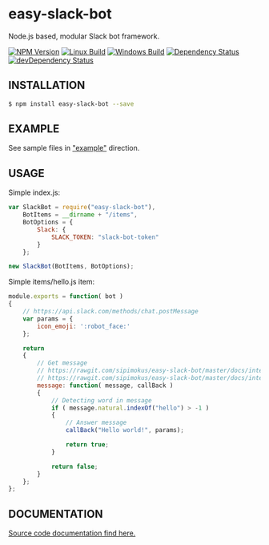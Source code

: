# easy-slack-bot

Node.js based, modular Slack bot framework.

[![NPM Version][npm-image]][npm-url]
[![Linux Build][travis-image]][travis-url]
[![Windows Build][appveyor-image]][appveyor-url]
[![Dependency Status][deps-image]][deps-url]
[![devDependency Status][devs-image]][devs-url]


## INSTALLATION
```bash
$ npm install easy-slack-bot --save
```


## EXAMPLE
See sample files in ["example"](https://github.com/sipimokus/easy-slack-bot/tree/master/example) direction.


## USAGE
Simple index.js:
```javascript
var SlackBot = require("easy-slack-bot"),
    BotItems = __dirname + "/items",
    BotOptions = {
        Slack: {
            SLACK_TOKEN: "slack-bot-token"
        }
    };

new SlackBot(BotItems, BotOptions);
```

Simple items/hello.js item:
```javascript
module.exports = function( bot )
{
    // https://api.slack.com/methods/chat.postMessage
    var params = {
        icon_emoji: ':robot_face:'
    };

    return 
    {
        // Get message
        // https://rawgit.com/sipimokus/easy-slack-bot/master/docs/interfaces/islackbotsmessage.html
        // https://rawgit.com/sipimokus/easy-slack-bot/master/docs/interfaces/iitemsonmessagecallback.html
        message: function( message, callBack ) 
        {
            // Detecting word in message
            if ( message.natural.indexOf("hello") > -1 ) 
            {
                // Answer message
                callBack("Hello world!", params);

                return true;
            }

            return false;
        }
    };
};
```


## DOCUMENTATION
[Source code documentation find here.](https://rawgit.com/sipimokus/easy-slack-bot/master/docs/index.html)

[npm-image]: https://img.shields.io/npm/v/easy-slack-bot.svg
[npm-url]: https://npmjs.org/package/easy-slack-bot
[travis-image]: https://img.shields.io/travis/sipimokus/easy-slack-bot/master.svg?label=linux
[travis-url]: https://travis-ci.org/sipimokus/easy-slack-bot/branches
[appveyor-image]: https://img.shields.io/appveyor/ci/sipimokus/easy-slack-bot/master.svg?label=windows
[appveyor-url]: https://ci.appveyor.com/project/sipimokus/easy-slack-bot/history
[deps-image]: https://img.shields.io/david/sipimokus/easy-slack-bot.svg?label=deps
[deps-url]: https://david-dm.org/sipimokus/easy-slack-bot
[devs-image]: https://img.shields.io/david/dev/sipimokus/easy-slack-bot.svg?label=devDeps
[devs-url]: https://david-dm.org/sipimokus/easy-slack-bot?type=dev
